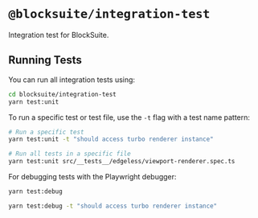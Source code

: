 # `@blocksuite/integration-test`

Integration test for BlockSuite.

## Running Tests

You can run all integration tests using:

```bash
cd blocksuite/integration-test
yarn test:unit
```

To run a specific test or test file, use the `-t` flag with a test name pattern:

```bash
# Run a specific test
yarn test:unit -t "should access turbo renderer instance"

# Run all tests in a specific file
yarn test:unit src/__tests__/edgeless/viewport-renderer.spec.ts
```

For debugging tests with the Playwright debugger:

```bash
yarn test:debug

yarn test:debug -t "should access turbo renderer instance"
```
